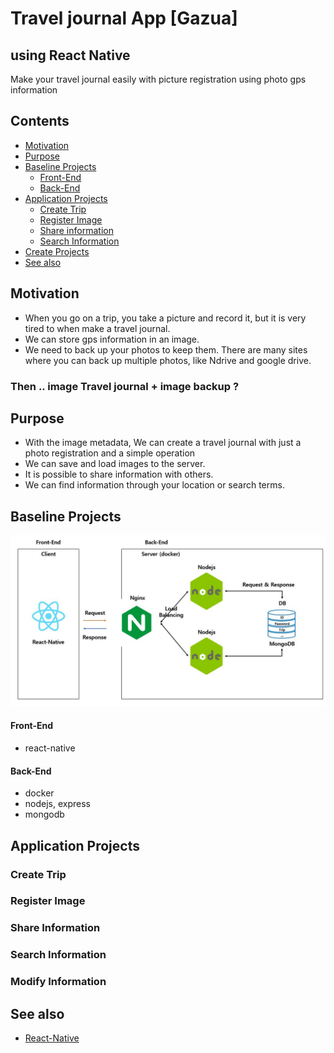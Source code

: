 



#   Travel journal App  [Gazua]
## using React Native
Make your travel journal easily with picture registration using photo gps information

## Contents
- [Motivation](#motivation)
- [Purpose](#purpose)
- [Baseline Projects](#baseline-projects)
  - [Front-End](#front-end)
  - [Back-End](#back-end)
- [Application Projects](#application-projects)
  - [Create Trip](#create-trip)
  - [Register Image](#register-image)
  - [Share information](#share-information)
  - [Search Information](#search-information)
- [Create Projects](#create-projects)
- [See also](#see-also)

## Motivation

-   When you go on a trip, you take a picture and record it, but it is very tired to when make a travel journal.
-  We can store gps information in an image.
-  We need to back up your photos to keep them. There are many sites where you can back up multiple photos, like Ndrive and google drive.

### Then ..   image Travel journal + image backup ?

## Purpose
-   With the image metadata, We can create a travel journal with just a photo registration and a simple operation
-  We can save and load images to the server.
-  It is possible to share information with others.
-   We can find information through your location or search terms.

## Baseline Projects
![전체 구조](https://github.com/IMHOSUNG/D2_Naver_TripInfo_RN/blob/master/Example/model.JPG)
#### Front-End
- react-native
#### Back-End
- docker
- nodejs, express
- mongodb

## Application Projects

### Create Trip

### Register Image

### Share Information

### Search Information

### Modify Information

## See also

- [React-Native](https://facebook.github.io/react-native/)
